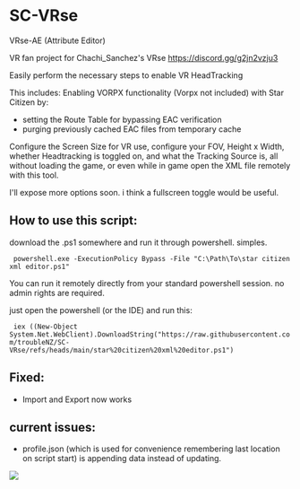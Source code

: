 # SC-VRse
VRse-AE (Attribute Editor)

VR fan project for
Chachi_Sanchez's VRse
https://discord.gg/g2jn2vzju3

Easily perform the necessary steps to enable VR HeadTracking 

This includes:
Enabling VORPX functionality (Vorpx not included) with Star Citizen by:
- setting the Route Table for bypassing EAC verification
- purging previously cached EAC files from temporary cache

Configure the Screen Size for VR use, configure your FOV, Height x Width, whether Headtracking is toggled on, and what the Tracking Source is, all without loading the game, or even while in game open the XML file remotely with this tool.

I'll expose more options soon. i think a fullscreen toggle would be useful.

## How to use this script:

download the .ps1 somewhere and run it through powershell. simples.

` powershell.exe -ExecutionPolicy Bypass -File "C:\Path\To\star citizen xml editor.ps1"`

You can run it remotely directly from your standard powershell session. no admin rights are required.

just open the powershell (or the IDE) and run this:

` iex ((New-Object System.Net.WebClient).DownloadString("https://raw.githubusercontent.com/troubleNZ/SC-VRse/refs/heads/main/star%20citizen%20xml%20editor.ps1")`

## Fixed:
- Import and Export now works

## current issues:

- profile.json (which is used for convenience remembering last location on script start) is appending data instead of updating. 

![](https://cdn.discordapp.com/attachments/1037213809800122470/1347424143712194590/Screenshot_2025-03-07_172156.png?ex=67cbc605&is=67ca7485&hm=91450c67e7c3c4600f310f870b83a78cc793dbe8d6627c19952f29c38ea4ee68&)

